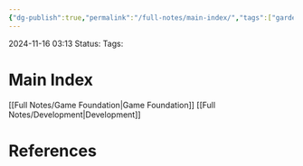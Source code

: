 ```yaml
---
{"dg-publish":true,"permalink":"/full-notes/main-index/","tags":["gardenEntry"]}
---
```



2024-11-16 03:13
Status: 
Tags: 

# Main Index
[[Full Notes/Game Foundation\|Game Foundation]]
[[Full Notes/Development\|Development]]

# References

